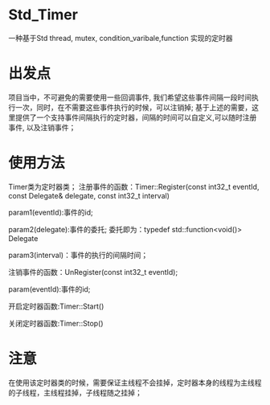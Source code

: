 # Std_Timer
一种基于Std thread, mutex, condition_varibale,function 实现的定时器  
# 出发点
项目当中，不可避免的需要使用一些回调事件, 我们希望这些事件间隔一段时间执行一次，同时，在不需要这些事件执行的时候，可以注销掉;
基于上述的需要，这里提供了一个支持事件间隔执行的定时器，间隔的时间可以自定义,可以随时注册事件, 以及注销事件；
# 使用方法
Timer类为定时器类；
注册事件的函数：Timer::Register(const int32_t eventId, const Delegate& delegate, const int32_t interval)

param1(eventId):事件的id;

param2(delegate):事件的委托;  委托即为：typedef std::function<void()> Delegate

param3(interval)：事件的执行的间隔时间；

注销事件的函数：UnRegister(const int32_t eventId);

param(eventId):事件的id;

开启定时器函数:Timer::Start()

关闭定时器函数:Timer::Stop()
# 注意
在使用该定时器类的时候，需要保证主线程不会挂掉，定时器本身的线程为主线程的子线程，主线程挂掉，子线程随之挂掉；


